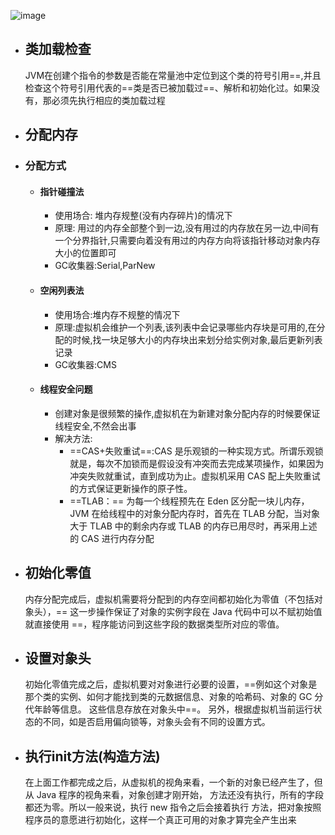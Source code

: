 ![image](https://my-blog-to-use.oss-cn-beijing.aliyuncs.com/2019-6/Java%E5%88%9B%E5%BB%BA%E5%AF%B9%E8%B1%A1%E7%9A%84%E8%BF%87%E7%A8%8B.png)

- ## 类加载检查
    JVM在创建个指令的参数是否能在常量池中定位到这个类的符号引用==,并且检查这个符号引用代表的==类是否已被加载过==、解析和初始化过。如果没有，那必须先执行相应的类加载过程

- ## 分配内存
- ### 分配方式
    - #### 指针碰撞法
        - 使用场合: 堆内存规整(没有内存碎片)的情况下
        - 原理: 用过的内存全部整个到一边,没有用过的内存放在另一边,中间有一个分界指针,只需要向着没有用过的内存方向将该指针移动对象内存大小的位置即可
        - GC收集器:Serial,ParNew
    - #### 空闲列表法
        - 使用场合:堆内存不规整的情况下
        - 原理:虚拟机会维护一个列表,该列表中会记录哪些内存块是可用的,在分配的时候,找一块足够大小的内存块出来划分给实例对象,最后更新列表记录
        - GC收集器:CMS
    - #### 线程安全问题 
        - 创建对象是很频繁的操作,虚拟机在为新建对象分配内存的时候要保证线程安全,不然会出事
        - 解决方法:
            - ==CAS+失败重试==:CAS 是乐观锁的一种实现方式。所谓乐观锁就是，每次不加锁而是假设没有冲突而去完成某项操作，如果因为冲突失败就重试，直到成功为止。虚拟机采用 CAS 配上失败重试的方式保证更新操作的原子性。
            - ==TLAB：== 为每一个线程预先在 Eden 区分配一块儿内存，JVM 在给线程中的对象分配内存时，首先在 TLAB 分配，当对象大于 TLAB 中的剩余内存或 TLAB 的内存已用尽时，再采用上述的 CAS 进行内存分配

- ## 初始化零值
    内存分配完成后，虚拟机需要将分配到的内存空间都初始化为零值（不包括对象头），== 这一步操作保证了对象的实例字段在 Java 代码中可以不赋初始值就直接使用 ==，程序能访问到这些字段的数据类型所对应的零值。 
- ## 设置对象头
    初始化零值完成之后，虚拟机要对对象进行必要的设置，==例如这个对象是那个类的实例、如何才能找到类的元数据信息、对象的哈希码、对象的 GC 分代年龄等信息。 这些信息存放在对象头中==。 另外，根据虚拟机当前运行状态的不同，如是否启用偏向锁等，对象头会有不同的设置方式。
- ## 执行init方法(构造方法)
    在上面工作都完成之后，从虚拟机的视角来看，一个新的对象已经产生了，但从 Java 程序的视角来看，对象创建才刚开始，<init> 方法还没有执行，所有的字段都还为零。所以一般来说，执行 new 指令之后会接着执行 <init> 方法，把对象按照程序员的意愿进行初始化，这样一个真正可用的对象才算完全产生出来